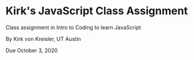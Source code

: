 # Kirk's JavaScript Class Assignment

Class assignment in Intro to Coding to learn JavaScript

By Kirk von Kreisler, UT Austin

Due October 3, 2020
